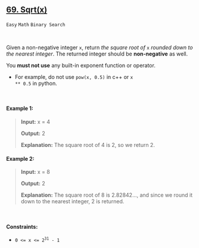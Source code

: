 ## [69. Sqrt(x)](https://leetcode.com/problems/sqrtx/)

<code>Easy</code> <code>Math</code> <code>Binary Search</code>

<br>

Given a non-negative integer <code>x</code>, return *the square root of* <code>x</code> *rounded down to the nearest integer*. The returned integer should be __non-negative__ as well.

You __must not use__ any built-in exponent function or operator.

- For example, do not use <code>pow(x, 0.5)</code> in c++ or <code>x ** 0.5</code> in python.

<br>

#### Example 1:

> __Input:__ x = 4
>
> __Output:__ 2
>
> __Explanation:__ The square root of 4 is 2, so we return 2.

#### Example 2:

> __Input:__ x = 8
>
> __Output:__ 2
>
> __Explanation:__ The square root of 8 is 2.82842..., and since we round it down to the nearest integer, 2 is returned.

<br>

#### Constraints:

- <code>0 <= x <= 2<sup>31</sup> - 1</code>